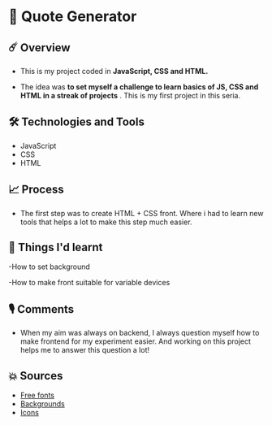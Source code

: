 # 📖 Quote Generator

## ☄️ Overview

- This is my project coded in **JavaScript, CSS and HTML.**

- The idea was **to set myself a challenge to learn basics of JS, CSS and HTML in a streak of projects** . This is my first project in this seria.

## 🛠️ Technologies and Tools

- JavaScript
- CSS
- HTML

## 📈 Process

- The first step was to create HTML + CSS front. Where i had to learn new tools that helps a lot to make this step much easier. 


## 🎉 Things I'd learnt

-How to set background

-How to make front suitable for variable devices


## 🎙 Comments

- When my aim was always on backend, I always question myself how to make frontend for my experiment easier. And working on this project helps me to answer this question a lot!

## 💥 Sources

- [Free fonts](https://fonts.google.com/specimen/Merriweather?sort=popularity)
- [Backgrounds](https://www.heropatterns.com/)
- [Icons](https://fontawesome.com/)

